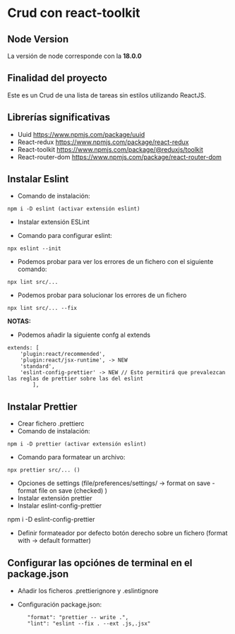 # Crud con react-toolkit
## Node Version
La versión de node corresponde con la **18.0.0**

## Finalidad del proyecto
Este es un Crud de una lista de tareas sin estilos utilizando ReactJS.

## Librerías significativas
 - Uuid 
	https://www.npmjs.com/package/uuid
 - React-redux
	https://www.npmjs.com/package/react-redux
 - React-toolkit
    https://www.npmjs.com/package/@reduxjs/toolkit
 - React-router-dom
    https://www.npmjs.com/package/react-router-dom


## Instalar Eslint

   - Comando de instalación:
			   
	npm i -D eslint (activar extensión eslint)
			   
   - Instalar extensión ESLint
   
   - Comando para configurar eslint: 

	npx eslint --init 
			
     
   - Podemos probar para ver los errores de un fichero con el siguiente comando:
    
	npx lint src/...
		    
		    
   - Podemos probar para solucionar los errores de un fichero
   
	npx lint src/... --fix
		     

   **NOTAS:** 
   
   - Podemos añadir la siguiente confg al extends 
        
	extends: [
		'plugin:react/recommended',
		'plugin:react/jsx-runtime', -> NEW
		'standard',
		'eslint-config-prettier' -> NEW // Esto permitirá que prevalezcan las reglas de prettier sobre las del eslint
		 	],


## Instalar Prettier
   - Crear fichero .prettierc
   - Comando de instalación: 
  
	npm i -D prettier (activar extensión eslint)
			 
   - Comando para formatear un archivo: 
   
	npx prettier src/... ()
			   
   - Opciones de settings (file/preferences/settings/ -> format on save - format file on save (checked) )
   - Instalar extensión prettier
   - Instalar eslint-config-prettier

   npm i -D eslint-config-prettier

   - Definir formateador por defecto botón derecho sobre un fichero (format with -> default formatter)
    
## Configurar las opciónes de terminal en el package.json

   - Añadir los ficheros .prettierignore y .eslintignore
   - Configuración package.json:
   
            "format": "prettier -- write .",
            "lint": "eslint --fix . --ext .js,.jsx"
